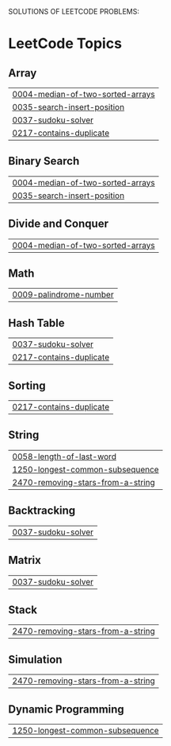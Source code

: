 SOLUTIONS OF LEETCODE PROBLEMS:
<!---LeetCode Topics Start-->
# LeetCode Topics
## Array
|  |
| ------- |
| [0004-median-of-two-sorted-arrays](https://github.com/artherbhion/Leetcode-Solutions/tree/master/0004-median-of-two-sorted-arrays) |
| [0035-search-insert-position](https://github.com/artherbhion/Leetcode-Solutions/tree/master/0035-search-insert-position) |
| [0037-sudoku-solver](https://github.com/artherbhion/Leetcode-Solutions/tree/master/0037-sudoku-solver) |
| [0217-contains-duplicate](https://github.com/artherbhion/Leetcode-Solutions/tree/master/0217-contains-duplicate) |
## Binary Search
|  |
| ------- |
| [0004-median-of-two-sorted-arrays](https://github.com/artherbhion/Leetcode-Solutions/tree/master/0004-median-of-two-sorted-arrays) |
| [0035-search-insert-position](https://github.com/artherbhion/Leetcode-Solutions/tree/master/0035-search-insert-position) |
## Divide and Conquer
|  |
| ------- |
| [0004-median-of-two-sorted-arrays](https://github.com/artherbhion/Leetcode-Solutions/tree/master/0004-median-of-two-sorted-arrays) |
## Math
|  |
| ------- |
| [0009-palindrome-number](https://github.com/artherbhion/Leetcode-Solutions/tree/master/0009-palindrome-number) |
## Hash Table
|  |
| ------- |
| [0037-sudoku-solver](https://github.com/artherbhion/Leetcode-Solutions/tree/master/0037-sudoku-solver) |
| [0217-contains-duplicate](https://github.com/artherbhion/Leetcode-Solutions/tree/master/0217-contains-duplicate) |
## Sorting
|  |
| ------- |
| [0217-contains-duplicate](https://github.com/artherbhion/Leetcode-Solutions/tree/master/0217-contains-duplicate) |
## String
|  |
| ------- |
| [0058-length-of-last-word](https://github.com/artherbhion/Leetcode-Solutions/tree/master/0058-length-of-last-word) |
| [1250-longest-common-subsequence](https://github.com/artherbhion/Leetcode-Solutions/tree/master/1250-longest-common-subsequence) |
| [2470-removing-stars-from-a-string](https://github.com/artherbhion/Leetcode-Solutions/tree/master/2470-removing-stars-from-a-string) |
## Backtracking
|  |
| ------- |
| [0037-sudoku-solver](https://github.com/artherbhion/Leetcode-Solutions/tree/master/0037-sudoku-solver) |
## Matrix
|  |
| ------- |
| [0037-sudoku-solver](https://github.com/artherbhion/Leetcode-Solutions/tree/master/0037-sudoku-solver) |
## Stack
|  |
| ------- |
| [2470-removing-stars-from-a-string](https://github.com/artherbhion/Leetcode-Solutions/tree/master/2470-removing-stars-from-a-string) |
## Simulation
|  |
| ------- |
| [2470-removing-stars-from-a-string](https://github.com/artherbhion/Leetcode-Solutions/tree/master/2470-removing-stars-from-a-string) |
## Dynamic Programming
|  |
| ------- |
| [1250-longest-common-subsequence](https://github.com/artherbhion/Leetcode-Solutions/tree/master/1250-longest-common-subsequence) |
<!---LeetCode Topics End-->
